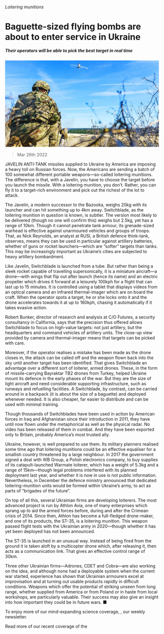 ###### Loitering munitions

# Baguette-sized flying bombs are about to enter service in Ukraine 

##### Their operators will be able to pick the best target in real time 

![image](images/20220326_stp002.jpg) 

> Mar 26th 2022 

JAVELIN ANTI-TANK missiles supplied to Ukraine by America are imposing a heavy toll on Russian forces. Now, the Americans are sending a batch of 100 somewhat different portable weapons—so-called loitering munitions. The difference is that, with a Javelin, you have to choose the target before you launch the missile. With a loitering munition, you don’t. Rather, you can fly it to a target-rich environment and pick out the richest of the lot to attack.

The Javelin, a modern successor to the Bazooka, weighs 20kg with its launcher and can hit something up to 4km away. Switchblade, as the loitering munition in question is known, is subtler. The version most likely to be delivered (though no one will confirm this) weighs but 2.5kg, yet has a range of 10km. Though it cannot penetrate tank armour, its grenade-sized warhead is effective against unarmoured vehicles and groups of troops. That, as Nick Reynolds, an analyst at RUSI, a British defence think-tank, observes, means they can be used in particular against artillery batteries, whether of guns or rocket launchers—which are “softer” targets than tanks. This may be increasingly important as Ukraine’s cities are subjected to heavy artillery bombardment.


Like Javelin, Switchblade is launched from a tube. But rather than being a sleek rocket capable of travelling supersonically, it is a miniature aircraft—a drone—with wings that flip out after launch (hence its name) and an electric propeller which drives it forward at a leisurely 100kph for a flight that can last up to 15 minutes. It is controlled using a tablet that displays videos from an optical camera and an infrared thermal-imager which are on board the craft. When the operator spots a target, he or she locks onto it and the drone accelerates towards it at up to 160kph, chasing it automatically if it takes evasive action.

Robert Bunker, director of research and analysis at C/O Futures, a security consultancy in California, says that the precision thus offered allows Switchblade to focus on high-value targets: not just artillery, but the headquarters and command vehicles of artillery units. The close-up view provided by camera and thermal-imager means that targets can be picked with care.

Moreover, if the operator realises a mistake has been made as the drone closes in, the attack can be called off and the weapon flown back into the sky until another target has been identified. That gives Switchblade an advantage over a different sort of loiterer, armed drones. These, in the form of missile-carrying Bayraktar TB2 drones from Turkey, helped Ukraine mount its defence in the early phases of the war. But they are the size of light aircraft and need considerable supporting infrastructure, such as runways and refuelling facilities. A Switchblade, by contrast, can be carried around in a backpack (it is about the size of a baguette) and deployed whenever needed. It is also cheaper, far easier to distribute and can be used with minimal training.

Though thousands of Switchblades have been used in action by American forces in Iraq and Afghanistan since their introduction in 2011, they have until now flown under the metaphorical as well as the physical radar. No video has been released of them in combat. And they have been exported only to Britain, probably America’s most trusted ally.

Ukraine, however, is well prepared to use them. Its military planners realised some time ago that loitering munitions could be an effective equaliser for a smallish country threatened by a large neighbour. In 2017 the government signed a deal with WB Group, a Polish electronics company, to buy supplies of its catapult-launched Warmate loiterer, which has a weight of 5.3kg and a range of 15km—though legal problems interfered with its planned deployment last year, and whether it is now in use is not public information. Nevertheless, in December the defence ministry announced that dedicated loitering-munition units would be formed within Ukraine’s army, to act as parts of “brigades of the future”.

On top of all this, several Ukrainian firms are developing loiterers. The most advanced project is run by Athlon Avia, one of many enterprises which sprang up to aid the armed forces before, during and after the Crimean crisis of 2014. Since then, Athlon has become a full-fledged drone-maker, and one of its products, the ST-35, is a loitering munition. This weapon passed flight tests with the Ukrainian army in 2020—though whether it has yet been deployed has not been announced.

The ST-35 is launched in an unusual way. Instead of being fired from the ground it is taken aloft by a multicopter drone which, after releasing it, then acts as a communication link. That gives an effective control range of 30km.

Three other Ukrainian firms—Adrones, CDET and Cobra—are also working on the idea, and although none had a deployable system when the current war started, experience has shown that Ukrainian armourers excel at improvisation and at turning out usable products rapidly in difficult conditions. Weapons which offer the potential of striking unseen from long range, whether supplied from America or from Poland or in haste from local workshops, are particularly valuable. Their success may also give an insight into how important they could be in future wars. ■

To enjoy more of our mind-expanding science coverage, , our weekly newsletter.

Read more of our recent coverage of the 


